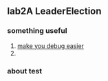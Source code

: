 ## lab2A LeaderElection

### something useful

1. [make you debug easier](https://blog.josejg.com/debugging-pretty/)
2. 

### about test

